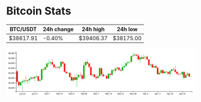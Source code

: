 # Bitcoin Stats

BTC/USDT|24h change|24h high|24h low|
|---|---|---|---|
|$38617.91|-0.40%|$39406.37|$38175.00|

<img src="./chart.svg">
